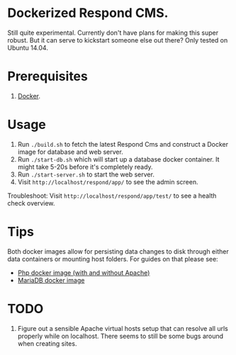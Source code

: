 # Dockerized Respond CMS.

Still quite experimental. Currently don't have plans for making this super robust. But it can serve to kickstart someone else out there? Only tested on Ubuntu 14.04.

# Prerequisites

1. [Docker](docker.com).

# Usage

1. Run `./build.sh` to fetch the latest Respond Cms and construct a Docker image for database and web server.
2. Run `./start-db.sh` which will start up a database docker container. It might take 5-20s before it's completely ready.
3. Run `./start-server.sh` to start the web server.
4. Visit `http://localhost/respond/app/` to see the admin screen.

Troubleshoot: Visit `http://localhost/respond/app/test/` to see a health check overview. 

# Tips

Both docker images allow for persisting data changes to disk through either data containers or mounting host folders. For guides on that please see:

-	[Php docker image (with and without Apache)](https://hub.docker.com/_/php/)
- [MariaDB docker image](https://hub.docker.com/_/mariadb/)

# TODO

1. Figure out a sensible Apache virtual hosts setup that can resolve all urls properly while on localhost. There seems to still be some bugs around when creating sites. 

